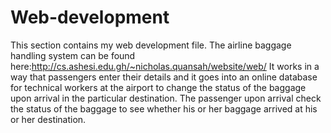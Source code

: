 # Web-development
This section contains my web development file.
The airline baggage handling system can be found here:http://cs.ashesi.edu.gh/~nicholas.quansah/website/web/
It works in a way that passengers enter their details and it goes into an online database for technical workers 
at the airport to change the status of the baggage upon arrival in the particular destination.
The passenger upon arrival check the status of the baggage to see whether his or her baggage arrived at his or her destination.
